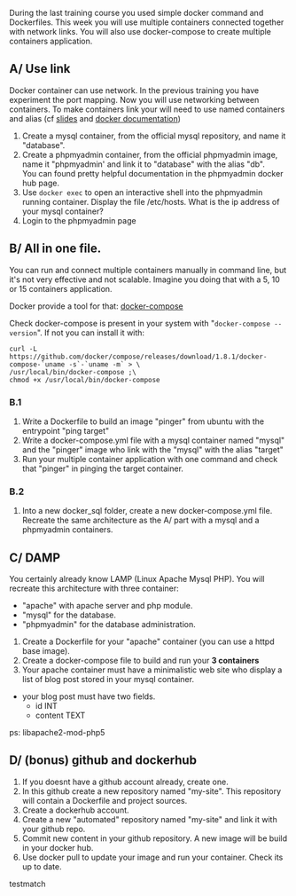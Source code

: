 
During the last training course you used simple docker command and Dockerfiles. This week you will use multiple containers connected together with network links. You will also use docker-compose to create multiple containers application.

## A/ Use link
Docker container can use network. In the previous training you have experiment the port mapping. Now you will use networking between containers.
To make containers link your will need to use named containers and alias (cf [slides](http://edu.delestra.com/docker-slides/#/9) and [docker documentation](https://docs.docker.com/userguide/dockerlinks/))

1. Create a mysql container, from the official mysql repository, and name it "database".
2. Create a phpmyadmin container, from the official phpmyadmin image, name it "phpmyadmin' and link it to "database" with the alias "db".   
   You can found pretty helpful documentation in the phpmyadmin docker hub page.   
3. Use `docker exec` to open an interactive shell into the phpmyadmin running container. Display the file /etc/hosts. What is the ip address of your mysql container?
4. Login to the phpmyadmin page   


## B/ All in one file.
You can run and connect multiple containers manually in command line, but it's not very effective and not scalable. Imagine you doing that with a 5, 10 or 15 containers application.   

Docker provide a tool for that: [docker-compose](https://docs.docker.com/compose/)   

Check docker-compose is present in your system with "`docker-compose --version`". If not you can install it with:   
```
curl -L https://github.com/docker/compose/releases/download/1.8.1/docker-compose-`uname -s`-`uname -m` > \
/usr/local/bin/docker-compose ;\
chmod +x /usr/local/bin/docker-compose
```

### B.1
1. Write a Dockerfile to build an image "pinger" from ubuntu with the entrypoint "ping target"
2. Write a docker-compose.yml file with a mysql container named "mysql" and the "pinger" image who link with the "mysql" with the alias "target"
3. Run your multiple container application with one command and check that "pinger" in pinging the target container.

### B.2
1. Into a new docker\_sql folder, create a new docker-compose.yml file. Recreate the same architecture as the A/ part with a mysql and a phpmyadmin containers.   

## C/ DAMP
You certainly already know LAMP (Linux Apache Mysql PHP). You will recreate this architecture with three container:   
  - "apache" with apache server and php module.   
  - "mysql" for the database.   
  - "phpmyadmin" for the database administration.   

1. Create a Dockerfile for your "apache" container (you can use a httpd base image).
2. Create a docker-compose file to build and run your **3 containers**
3. Your apache container must have a minimalistic web site who display a list of blog post stored in your mysql container.
  - your blog post must have two fields.
    - id INT
    - content TEXT

ps: libapache2-mod-php5

## D/ (bonus) github and dockerhub

1. If you doesnt have a github account already, create one.
2. In this github create a new repository named "my-site". This repository will contain a Dockerfile and project sources.
3. Create a dockerhub account.
4. Create a new "automated" repository named "my-site" and link it with your github repo.
5. Commit new content in your github repository. A new image will be build in your docker hub.
6. Use docker pull to update your image and run your container. Check its up to date.

testmatch

